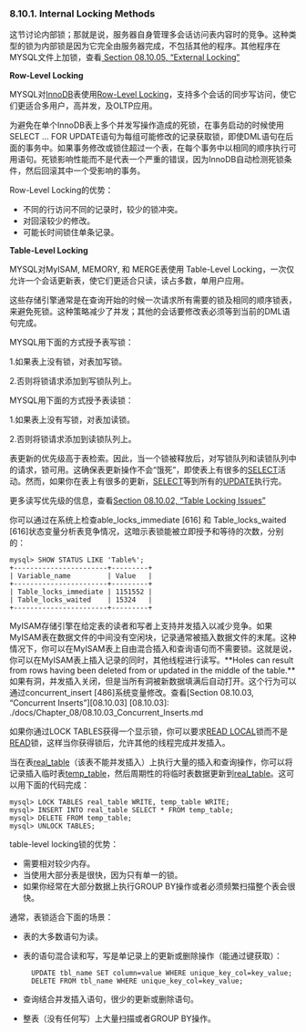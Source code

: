 ### 8.10.1. Internal Locking Methods
这节讨论内部锁；那就是说，服务器自身管理多会话访问表内容时的竞争。这种类型的锁为内部锁是因为它完全由服务器完成，不包括其他的程序。其他程序在MYSQL文件上加锁，查看[ Section 08.10.05, “External Locking”][08.10.05]

[08.10.05]: ./docs/Chapter_08/08.10.05_External_Locking.md

**Row-Level Locking**

MYSQL对[InnoDB](#)表使用[Row-Level Locking](#)，支持多个会话的同步写访问，使它们更适合多用户，高并发，及OLTP应用。

为避免在单个InnoDB表上多个并发写操作造成的死锁，在事务启动的时候使用SELECT ... FOR UPDATE语句为每组可能修改的记录获取锁，即使DML语句在后面的事务中。如果事务修改或锁住超过一个表，在每个事务中以相同的顺序执行可用语句。死锁影响性能而不是代表一个严重的错误，因为InnoDB自动检测死锁条件，然后回滚其中一个受影响的事务。

Row-Level Locking的优势：

- 不同的行访问不同的记录时，较少的锁冲突。
- 对回滚较少的修改。
- 可能长时间锁住单条记录。

**Table-Level Locking**

MYSQL对MyISAM, MEMORY, 和 MERGE表使用 Table-Level Locking，一次仅允许一个会话更新表，使它们更适合只读，读占多数，单用户应用。

这些存储引擎通常是在查询开始的时候一次请求所有需要的锁及相同的顺序锁表，来避免死锁。这种策略减少了并发；其他的会话要修改表必须等到当前的DML语句完成。

MYSQL用下面的方式授予表写锁：

1.如果表上没有锁，对表加写锁。

2.否则将锁请求添加到写锁队列上。

MYSQL用下面的方式授予表读锁：

1.如果表上没有写锁，对表加读锁。

2.否则将锁请求添加到读锁队列上。

表更新的优先级高于表检索。因此，当一个锁被释放后，对写锁队列和读锁队列中的请求，锁可用。这确保表更新操作不会“饿死”，即使表上有很多的[SELECT](#)活动。然而，如果你在表上有很多的更新，[SELECT](#)等到所有的[UPDATE](#)执行完。

更多读写优先级的信息，查看[Section 08.10.02, “Table Locking Issues”][08.10.02]

[08.10.02]: ./docs/Chapter_08/08.10.02_Table_Locking_Issues.md

你可以通过在系统上检查able\_locks\_immediate [616] 和 Table\_locks\_waited [616]状态变量分析表竞争情况，这暗示表锁能被立即授予和等待的次数，分别的：

    mysql> SHOW STATUS LIKE 'Table%'; 
    +-----------------------+---------+ 
    | Variable_name         | Value   | 
    +-----------------------+---------+ 
    | Table_locks_immediate | 1151552 | 
    | Table_locks_waited    | 15324   | 
    +-----------------------+---------+

MyISAM存储引擎在给定表的读者和写者上支持并发插入以减少竞争。如果MyISAM表在数据文件的中间没有空闲块，记录通常被插入数据文件的末尾。这种情况下，你可以在MyISAM表上自由混合插入和查询语句而不需要锁。这就是说，你可以在MyISAM表上插入记录的同时，其他线程进行读写。**Holes can result from rows having been deleted from or updated in the middle of the table.**如果有洞，并发插入关闭，但是当所有洞被新数据填满后自动打开。这个行为可以通过concurrent\_insert [486]系统变量修改。查看[Section 08.10.03, “Concurrent Inserts”][08.10.03]
[08.10.03]: ./docs/Chapter_08/08.10.03_Concurrent_Inserts.md

如果你通过LOCK TABLES获得一个显示锁，你可以要求[READ LOCAL](#)锁而不是[READ](#)锁，这样当你获得锁后，允许其他的线程完成并发插入。

当在表[real_table](#)（该表不能并发插入）上执行大量的插入和查询操作，你可以将记录插入临时表[temp_table](#)，然后周期性的将临时表数据更新到[real_table](#)。这可以用下面的代码完成：

    mysql> LOCK TABLES real_table WRITE, temp_table WRITE; 
    mysql> INSERT INTO real_table SELECT * FROM temp_table; 
    mysql> DELETE FROM temp_table; 
    mysql> UNLOCK TABLES;

table-level locking锁的优势：

- 需要相对较少内存。
- 当使用大部分表是很快，因为只有单一的锁。
- 如果你经常在大部分数据上执行GROUP BY操作或者必须频繁扫描整个表会很快。

通常，表锁适合下面的场景：

- 表的大多数语句为读。
- 表的语句混合读和写，写是单记录上的更新或删除操作（能通过键获取）：

        UPDATE tbl_name SET column=value WHERE unique_key_col=key_value; 
        DELETE FROM tbl_name WHERE unique_key_col=key_value; 
- 查询结合并发插入语句，很少的更新或删除语句。
- 整表（没有任何写）上大量扫描或者GROUP BY操作。
